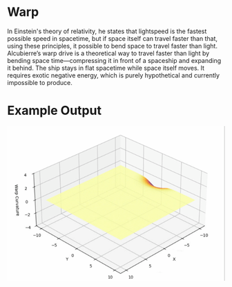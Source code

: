 # Warp

In Einstein's theory of relativity, he states that lightspeed is the fastest possible speed in spacetime, but if space itself can travel faster than that, using these principles, it possible to bend space to travel faster than light. Alcubierre’s warp drive is a theoretical way to travel faster than light by bending space time—compressing it in front of a spaceship and expanding it behind. The ship stays in flat spacetime while space itself moves. It requires exotic negative energy, which is purely hypothetical and currently impossible to produce.

# Example Output

![Warp-Drive](https://github.com/akid12345/Warp/blob/main/WDrive.gif)
